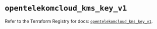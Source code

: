 # `opentelekomcloud_kms_key_v1`

Refer to the Terraform Registry for docs: [`opentelekomcloud_kms_key_v1`](https://registry.terraform.io/providers/opentelekomcloud/opentelekomcloud/1.35.16/docs/resources/kms_key_v1).
